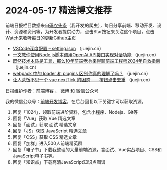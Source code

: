 # 2024-05-17 精选博文推荐

前端日报栏目数据来自[码农头条](http://toutiao.qdkfweb.cn/)（我开发的爬虫），每日分享前端、移动开发、设计、资源和资讯等，为开发者提供动力，点击Star按钮来关注这个项目，点击Watch来收听每日的更新[Github主页](https://github.com/kujian/frontendDaily)
* [VSCode深度配置 &#8211; setting.json](https://juejin.cn/post/7369029201579343887) （juejin.cn）
* [一文教你使用Node.js脚本调用OpenAi API接口实现对话功能](https://juejin.cn/post/7368753329667604543) （juejin.cn）
* [既然技术本质是工具，那么10年前端老兵来聊聊前端工程师2024年自救指南](https://juejin.cn/post/7368419638986473472) （juejin.cn）
* [webpack 中的 loader 和 plugins 区别你真的理解了吗？](https://juejin.cn/post/7368313344711933979) （juejin.cn）
* [让人茶饭不思一个 vue nextTick 的困惑——按钮点击去重](https://juejin.cn/post/7368637177428410368) （juejin.cn）

日报维护作者：[前端博客](https://qdkfweb.cn/) 、 [微博](http://weibo.com/kujian) 和 [微信公众号](https://open.weixin.qq.com/qr/code?username=caibaojian_com)

我的微信公众号：[前端开发博客](https://open.weixin.qq.com/qr/code?username=caibaojian_com)，在后台回复以下关键字可以获取资源。

1. 回复「1024」，领取前端进阶资料，包含小程序、Nodejs、Git等
2. 回复「Vue」获取 Vue 精选文章
3. 回复「面试」获取 面试 精选文章
4. 回复「JS」获取 JavaScript 精选文章
5. 回复「CSS」获取 CSS 精选文章
6. 回复「加群」进入500人前端精英群
7. 回复「电子书」下载我整理的大量前端资源，含面试、Vue实战项目、CSS和JavaScript电子书等。
8. 回复「知识点」下载高清JavaScript知识点图谱
